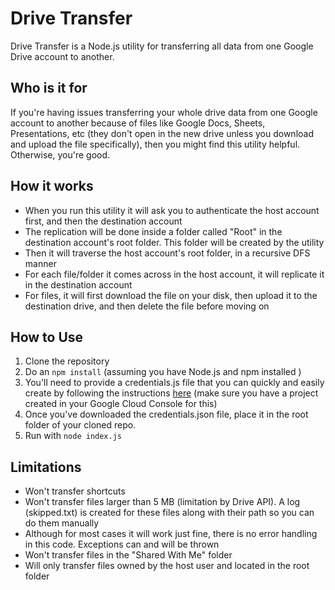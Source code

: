 # Drive Transfer

Drive Transfer is a Node.js utility for transferring all data from one Google Drive account to another.

## Who is it for

If you're having issues transferring your whole drive data from one Google account to another because of files like Google Docs, Sheets, Presentations, etc (they don't open in the new drive unless you download and upload the file specifically), then you might find this utility helpful. Otherwise, you're good.

## How it works

- When you run this utility it will ask you to authenticate the host account first, and then the destination account
- The replication will be done inside a folder called "Root" in the destination account's root folder. This folder will be created by the utility
- Then it will traverse the host account's root folder, in a recursive DFS manner
- For each file/folder it comes across in the host account, it will replicate it in the destination account
- For files, it will first download the file on your disk, then upload it to the destination drive, and then delete the file before moving on

## How to Use

1. Clone the repository
2. Do an `npm install` (assuming you have Node.js and npm installed
)
3. You'll need to provide a credentials.js file that you can quickly and easily create by following the instructions [here](https://developers.google.com/drive/api/quickstart/nodejs#authorize_credentials_for_a_desktop_application) (make sure you have a project created in your Google Cloud Console for this)
4. Once you've downloaded the credentials.json file, place it in the root folder of your cloned repo.
5. Run with `node index.js`

## Limitations

- Won't transfer shortcuts
- Won't transfer files larger than 5 MB (limitation by Drive API). A log (skipped.txt) is created for these files along with their path so you can do them manually
- Although for most cases it will work just fine, there is no error handling in this code. Exceptions can and will be thrown
- Won't transfer files in the "Shared With Me" folder
- Will only transfer files owned by the host user and located in the root folder
